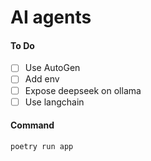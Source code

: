# AI agents

#### To Do

- [ ] Use AutoGen
- [ ] Add env
- [ ] Expose deepseek on ollama
- [ ] Use langchain

#### Command

```sh
poetry run app
```
